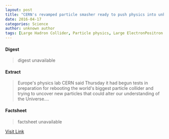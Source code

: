```yaml
---
layout: post
title: "CERN's revamped particle smasher ready to push physics into unknown"
date: 2016-04-17
categories: Science
author: unknown author
tags: [Large Hadron Collider, Particle physics, Large ElectronPositron Collider, CERN, Compact Muon Solenoid, Higgs boson, Collider, Physics, Physical sciences, Science, Applied and interdisciplinary physics]
---
```



#### Digest
>digest unavailable

#### Extract
>Europe's physics lab CERN said Thursday it had begun tests in preparation for rebooting the world's biggest particle collider and trying to uncover new particles that could alter our understanding of the Universe....

#### Factsheet
>factsheet unavailable

[Visit Link](http://phys.org/news345383666.html)


